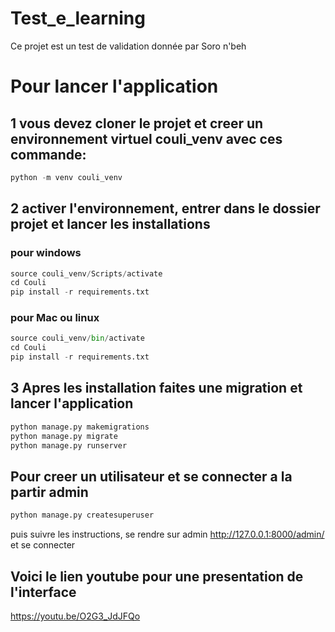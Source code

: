 # Test_e_learning
Ce projet est un test de validation donnée par Soro n'beh


# Pour lancer l'application

## 1 vous devez cloner le projet et creer un environnement virtuel couli_venv avec ces commande:
```python
python -m venv couli_venv
```


## 2 activer l'environnement, entrer dans le dossier projet et lancer les installations

### pour windows
```python
source couli_venv/Scripts/activate
cd Couli
pip install -r requirements.txt
```

### pour Mac ou linux
```python
source couli_venv/bin/activate
cd Couli
pip install -r requirements.txt
```

## 3 Apres les installation faites une migration et lancer l'application
```python
python manage.py makemigrations
python manage.py migrate
python manage.py runserver
```


## Pour creer un utilisateur et se connecter a la partir admin
```python
python manage.py createsuperuser
```
puis suivre les instructions, se rendre sur admin http://127.0.0.1:8000/admin/ et se connecter

## Voici le lien youtube pour une presentation de l'interface
https://youtu.be/O2G3_JdJFQo

